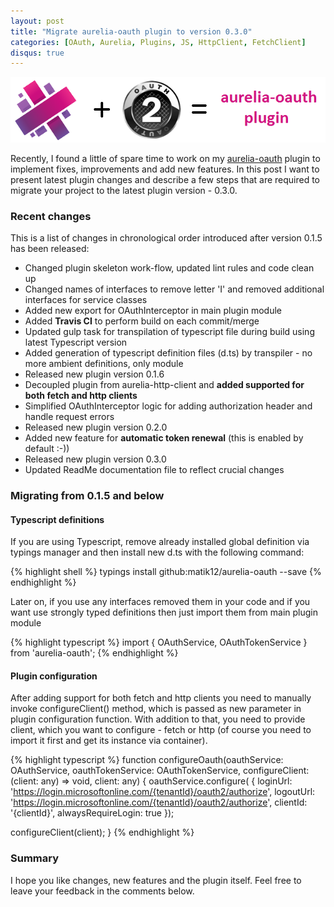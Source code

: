 ```yaml
---
layout: post
title: "Migrate aurelia-oauth plugin to version 0.3.0"
categories: [OAuth, Aurelia, Plugins, JS, HttpClient, FetchClient]
disqus: true
---
```


![Aurelia + OAuth2](/images/2017-02-19/aurelia-oauth.png)

Recently, I found a little of spare time to work on my [aurelia-oauth](https://github.com/matik12/aurelia-oauth) plugin to implement fixes, improvements and add new features. In this post I want to present latest plugin changes and describe a few steps that are required to migrate your project to the latest plugin version - 0.3.0.

<!--more-->

### Recent changes

This is a list of changes in chronological order introduced after version 0.1.5 has been released:
- Changed plugin skeleton work-flow, updated lint rules and code clean up
- Changed names of interfaces to remove letter 'I' and removed additional interfaces for service classes
- Added new export for OAuthInterceptor in main plugin module
- Added **Travis CI** to perform build on each commit/merge
- Updated gulp task for transpilation of typescript file during build using latest Typescript version
- Added generation of typescript definition files (d.ts) by transpiler - no more ambient definitions, only module
- Released new plugin version 0.1.6
- Decoupled plugin from aurelia-http-client and **added supported for both fetch and http clients**
- Simplified OAuthInterceptor logic for adding authorization header and handle request errors
- Released new plugin version 0.2.0
- Added new feature for **automatic token renewal** (this is enabled by default :-))
- Released new plugin version 0.3.0
- Updated ReadMe documentation file to reflect crucial changes

### Migrating from 0.1.5 and below

#### Typescript definitions

If you are using Typescript, remove already installed global definition via typings manager and then install new d.ts with the following command:

{% highlight shell %}
typings install github:matik12/aurelia-oauth --save
{% endhighlight %}

Later on, if you use any interfaces removed them in your code and if you want use strongly typed definitions then just import them from main plugin module

{% highlight typescript %}
import { OAuthService, OAuthTokenService } from 'aurelia-oauth';
{% endhighlight %}

#### Plugin configuration

After adding support for both fetch and http clients you need to manually invoke configureClient() method, which is passed as new parameter in plugin configuration function. With addition to that, you need to provide client, which you want to configure - fetch or http (of course you need to import it first and get its instance via container). 

{% highlight typescript %}
function configureOauth(oauthService: OAuthService, oauthTokenService: OAuthTokenService, configureClient: (client: any) => void, client: any) {
  oauthService.configure(
    {
      loginUrl: 'https://login.microsoftonline.com/{tenantId}/oauth2/authorize',
      logoutUrl: 'https://login.microsoftonline.com/{tenantId}/oauth2/authorize',
      clientId: '{clientId}',
      alwaysRequireLogin: true
    });

  configureClient(client);
}
{% endhighlight %}

### Summary

I hope you like changes, new features and the plugin itself. Feel free to leave your feedback in the comments below.
